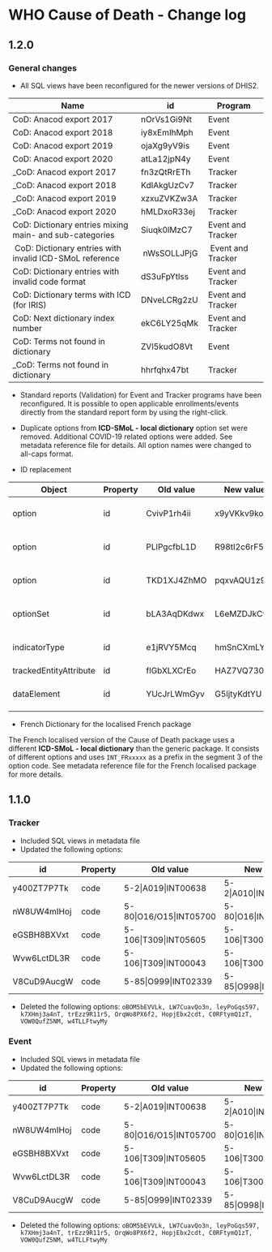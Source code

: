 # WHO Cause of Death - Change log

## 1.2.0

### General changes

- All SQL views have been reconfigured for the newer versions of DHIS2.

| Name | id | Program |
|-|-|-|
| CoD: Anacod export 2017 | nOrVs1Gi9Nt | Event |
| CoD: Anacod export 2018 | iy8xEmIhMph | Event |
| CoD: Anacod export 2019 | ojaXg9yV9is | Event |
| CoD: Anacod export 2020 | atLa12jpN4y | Event |
| _CoD: Anacod export 2017 | fn3zQtRrETh | Tracker |
| _CoD: Anacod export 2018 | KdIAkgUzCv7 | Tracker |
| _CoD: Anacod export 2019 | xzxuZVKZw3A | Tracker |
| _CoD: Anacod export 2020 | hMLDxoR33ej | Tracker |
| CoD: Dictionary entries mixing main- and sub-categories | Siuqk0lMzC7 | Event and Tracker |
| CoD: Dictionary entries with invalid ICD-SMoL reference | nWsSOLLJPjG | Event and Tracker |
| CoD: Dictionary entries with invalid code format | dS3uFpYtlss | Event and Tracker |
| CoD: Dictionary terms with ICD (for IRIS) | DNveLCRg2zU | Event and Tracker |
| CoD: Next dictionary index number | ekC6LY25qMk | Event and Tracker |
| CoD: Terms not found in dictionary | ZVl5kudO8Vt | Event |
| _CoD: Terms not found in dictionary | hhrfqhx47bt | Tracker |

- Standard reports (Validation) for Event and Tracker programs have been reconfigured. It is possible to open applicable enrollments/events directly from the standard report form by using the right-click.

- Duplicate options from **ICD-SMoL - local dictionary** option set were removed. Additional COVID-19 related options were added. See metadata reference file for details. All option names were changed to all-caps format.

- ID replacement

| Object | Property | Old value | New value | Program |
|-|-|-|-|-|
| option | id | CvivP1rh4ii | x9yVKkv9koc | Event and Tracker |
| option | id | PLlPgcfbL1D | R98tI2c6rF5 | Event and Tracker |
| option | id | TKD1XJ4ZhMO | pqxvAQU1z9W | Event and Tracker |
| optionSet| id | bLA3AqDKdwx | L6eMZDJkCwX | Event and Tracker |
| indicatorType | id | e1jRVY5Mcq | hmSnCXmLYwt | Event and Tracker |
| trackedEntityAttribute | id | flGbXLXCrEo | HAZ7VQ730yn | Tracker |
| dataElement | id | YUcJrLWmGyv | G5ljtyKdtYU | Event and Tracker |

- French Dictionary for the localised French package

The French localised version of the Cause of Death package uses a different **ICD-SMoL - local dictionary** than the generic package. It consists of different options and uses `INT_FRxxxxx` as a prefix in the segment 3 of the option code. See metadata reference file for the French localised package for more details.

## 1.1.0

### Tracker

- Included SQL views in metadata file
- Updated the following options:

| id | Property | Old value | New value |
|-|-|-|-|
| y400ZT7P7Tk | code | 5-2\|A019\|INT00638 | 5-2\|A010\|INT00638 |
| nW8UW4mIHoj | code | 5-80\|O16/O15\|INT05700 | 5-80\|O16\|INT05700 |
| eGSBH8BXVxt | code | 5-106\|T309\|INT05605 | 5-106\|T300\|INT05605 |
| Wvw6LctDL3R | code | 5-106\|T309\|INT00043 | 5-106\|T300\|INT00043 |
| V8CuD9AucgW | code | 5-85\|O999\|INT02339 | 5-85\|O998\|INT02339 |

- Deleted the following options: `oBOM5bEVVLk, LW7CuavQo3n, leyPoGqs597, k7XHmj3a4nT, trEzz9R11r5, OrqWo8PX6f2, HopjEbx2cdt, C0RFtymQ1zT, VOW0QufZ5NM, w4TLLFtwyMy`

### Event

* Included SQL views in metadata file
* Updated the following options:

| id | Property | Old value | New value |
|-|-|-|-|
| y400ZT7P7Tk | code | 5-2\|A019\|INT00638 | 5-2\|A010\|INT00638 |
| nW8UW4mIHoj | code | 5-80\|O16/O15\|INT05700 | 5-80\|O16\|INT05700 |
| eGSBH8BXVxt | code | 5-106\|T309\|INT05605 | 5-106\|T300\|INT05605 |
| Wvw6LctDL3R | code | 5-106\|T309\|INT00043 | 5-106\|T300\|INT00043 |
| V8CuD9AucgW | code | 5-85\|O999\|INT02339 | 5-85\|O998\|INT02339 |

* Deleted the following options: `oBOM5bEVVLk, LW7CuavQo3n, leyPoGqs597, k7XHmj3a4nT, trEzz9R11r5, OrqWo8PX6f2, HopjEbx2cdt, C0RFtymQ1zT, VOW0QufZ5NM, w4TLLFtwyMy`
